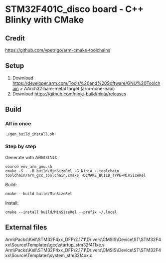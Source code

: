 # STM32F401C_disco board - C++ Blinky with CMake

## Credit

https://github.com/vpetrigo/arm-cmake-toolchains

## Setup

1. Download https://developer.arm.com/Tools%20and%20Software/GNU%20Toolchain > AArch32 bare-metal target (arm-none-eabi)
2. Download https://github.com/ninja-build/ninja/releases

## Build

### All in once

    ./gen_build_install.sh

### Step by step

Generate with ARM GNU:

    source env_arm_gnu.sh
    cmake -S . -B build/MinSizeRel -G Ninja --toolchain toolchain/arm_gcc_toolchain.cmake -DCMAKE_BUILD_TYPE=MinSizeRel

Build:

    cmake --build build/MinSizeRel

Install:

    cmake --install build/MinSizeRel --prefix ~/.local

## External files

Arm\Packs\Keil\STM32F4xx_DFP\2.17.1\Drivers\CMSIS\Device\ST\STM32F4xx\Source\Templates\gcc\startup_stm32f411xe.s
Arm\Packs\Keil\STM32F4xx_DFP\2.17.1\Drivers\CMSIS\Device\ST\STM32F4xx\Source\Templates\system_stm32f4xx.c

